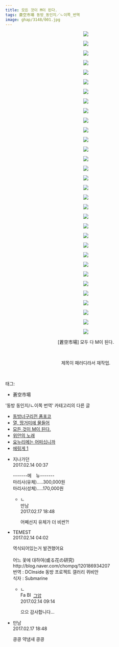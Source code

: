 ```yaml
---
title: 모든 것이 M이 된다.
tags: 蒼空市場 동방_동인지／ㄴ이쪽_번역
image: ghap/3148/001.jpg
---
```

<div class="article">
<p style="text-align: center; clear: none; float: none;"><img src="{{ site.nasurl }}/ghap/3148/001.jpg"/></p>
<p style="text-align: center; clear: none; float: none;"><img src="{{ site.nasurl }}/ghap/3148/002.jpg"/></p>
<p style="text-align: center; clear: none; float: none;"><img src="{{ site.nasurl }}/ghap/3148/003.jpg"/></p>
<p style="text-align: center; clear: none; float: none;"><img src="{{ site.nasurl }}/ghap/3148/004.jpg"/></p>
<p style="text-align: center; clear: none; float: none;"><img src="{{ site.nasurl }}/ghap/3148/005.jpg"/></p>
<p style="text-align: center; clear: none; float: none;"><img src="{{ site.nasurl }}/ghap/3148/006.jpg"/></p>
<p style="text-align: center; clear: none; float: none;"><img src="{{ site.nasurl }}/ghap/3148/007.jpg"/></p>
<p style="text-align: center; clear: none; float: none;"><img src="{{ site.nasurl }}/ghap/3148/008.jpg"/></p>
<p style="text-align: center; clear: none; float: none;"><img src="{{ site.nasurl }}/ghap/3148/009.jpg"/></p>
<p style="text-align: center; clear: none; float: none;"><img src="{{ site.nasurl }}/ghap/3148/010.jpg"/></p>
<p style="text-align: center; clear: none; float: none;"><img src="{{ site.nasurl }}/ghap/3148/011.jpg"/></p>
<p style="text-align: center; clear: none; float: none;"><img src="{{ site.nasurl }}/ghap/3148/012.jpg"/></p>
<p style="text-align: center; clear: none; float: none;"><img src="{{ site.nasurl }}/ghap/3148/013.jpg"/></p>
<p style="text-align: center; clear: none; float: none;"><img src="{{ site.nasurl }}/ghap/3148/014.jpg"/></p>
<p style="text-align: center; clear: none; float: none;"><img src="{{ site.nasurl }}/ghap/3148/015.jpg"/></p>
<p style="text-align: center; clear: none; float: none;"><img src="{{ site.nasurl }}/ghap/3148/016.jpg"/></p>
<p style="text-align: center; clear: none; float: none;"><img src="{{ site.nasurl }}/ghap/3148/017.jpg"/></p>
<p style="text-align: center; clear: none; float: none;"><img src="{{ site.nasurl }}/ghap/3148/018.jpg"/></p>
<p style="text-align: center; clear: none; float: none;"><img src="{{ site.nasurl }}/ghap/3148/019.jpg"/></p>
<p style="text-align: center; clear: none; float: none;"><img src="{{ site.nasurl }}/ghap/3148/020.jpg"/></p>
<p style="text-align: center; clear: none; float: none;"><img src="{{ site.nasurl }}/ghap/3148/021.jpg"/></p>
<p style="text-align: center; clear: none; float: none;"><img src="{{ site.nasurl }}/ghap/3148/022.jpg"/></p>
<p style="text-align: center; clear: none; float: none;"><img src="{{ site.nasurl }}/ghap/3148/023.jpg"/></p>
<p style="text-align: center; clear: none; float: none;"><img src="{{ site.nasurl }}/ghap/3148/024.jpg"/></p>
<p style="text-align: center; clear: none; float: none;"><img src="{{ site.nasurl }}/ghap/3148/025.jpg"/></p>
<p style="text-align: center; clear: none; float: none;"><img src="{{ site.nasurl }}/ghap/3148/026.jpg"/></p>
<p style="text-align: center; clear: none; float: none;"><img src="{{ site.nasurl }}/ghap/3148/027.jpg"/></p>
<p style="text-align: center; clear: none; float: none;"><img src="{{ site.nasurl }}/ghap/3148/028.jpg"/></p>
<p style="text-align: center; clear: none; float: none;"><img src="{{ site.nasurl }}/ghap/3148/029.jpg"/></p>
<p style="text-align: center; clear: none; float: none;"><img src="{{ site.nasurl }}/ghap/3148/030.jpg"/></p>
<p style="text-align: center; clear: none; float: none;"><img src="{{ site.nasurl }}/ghap/3148/031.jpg"/></p>
<p style="text-align: center; clear: none; float: none;"><img src="{{ site.nasurl }}/ghap/3148/032.jpg"/></p>
<p style="text-align: center; clear: none; float: none;">[蒼空市場] 모두 다 M이 된다.</p>
<p style="text-align: center; clear: none; float: none;"><br/></p>
<p style="text-align: center; clear: none; float: none;">제목이 패러디라서 재작업.</p>
<p><br/></p>
</div><div class="tagTrail">
<p>태그: </p>
<ul>
<li>蒼空市場</li>
</ul>
</div><div class="another">
<p>'동방 동인지/ㄴ이쪽 번역' 카테고리의 다른 글</p>
<ul>
<li><a href="/2017-02-22-ghap_3150">동방너구리전 폼포코</a></li>
<li><a href="/2017-02-18-ghap_3149">열, 땅거미에 물들어</a></li>
<li><a href="/2017-02-13-ghap_3148">모든 것이 M이 된다.</a></li>
<li><a href="/2017-02-12-ghap_3147">위안의 노래</a></li>
<li><a href="/2017-02-11-ghap_3146">요누리메는 어떠십니까</a></li>
<li><a href="/2017-02-03-ghap_3135">에링게 1</a></li>
</ul>
</div><div class="cb_module cb_fluid">
<div class="cb_wrt cb_profile">
<div class="comment">
<ul>
<li class="cb_thumb_off" id="comment14914682">
<div class="cb_comment_area">
<div class="cb_info_area">
<div class="cb_section">
<span class="cb_nick_name">지나가던</span>
</div>
<div class="cb_section">
<span class="cb_date">2017.02.14 00:37 </span>
</div>
</div>
<div class="cb_dsc_comment">
<p class="cb_dsc">
											-------메　뉴-------<br/>
마리사(유체).....300,000원<br/>
마리사(성체).....170,000원
										</p>
</div>
<ul>
<li class="cb_thumb_off" id="comment14917814">
<span class="cb_bu_subnode">ㄴ</span>
<div class="cb_comment_area">
<div class="cb_info_area">
<div class="cb_section">
<span class="cb_nick_name">만남</span>
</div>
<div class="cb_section">
<span class="cb_date">2017.02.17 18:48 </span>
</div>
</div>
<div class="cb_dsc_comment">
<p class="cb_dsc">
																어쩨선지 유체가 더 비싼?!
															</p>
</div>
</div>
</li>
</ul>
</div></li>
<li class="cb_thumb_off" id="comment14914746">
<div class="cb_comment_area">
<div class="cb_info_area">
<div class="cb_section">
<span class="cb_nick_name">TEMEST</span>
</div>
<div class="cb_section">
<span class="cb_date">2017.02.14 04:02 </span>
</div>
</div>
<div class="cb_dsc_comment">
<p class="cb_dsc">
											역식되어있는거 발견했어요<br/>
<br/>
어느 꽃에 대하여(或る花の研究)<br/>
http://blog.naver.com/chompq/120186934207<br/>
번역 : DCInside 동방 프로젝트 갤러리 퀴비안<br/>
식자 : Submarine
										</p>
</div>
<ul>
<li class="cb_thumb_off" id="comment14914870">
<span class="cb_bu_subnode">ㄴ</span>
<div class="cb_comment_area">
<div class="cb_info_area">
<div class="cb_section">
<span class="cb_nick_name"><img alt="Favicon of https://ghaptouhou.tistory.com" height="16" onerror="this.onerror=null;this.parentNode.removeChild(this)" src="https://ghaptouhou.tistory.com/favicon.ico" width="16"/> <img alt="BlogIcon" height="16" onerror="this.parentNode.removeChild(this)" src="https://ghaptouhou.tistory.com/index.gif" width="16"/> <a href="https://ghaptouhou.tistory.com" onclick="return openLinkInNewWindow(this)"> 그압</a><span class="tistoryProfileLayerTrigger" onclick='TistoryProfile.show(event, this, {"title":"\uc800\uae30 \uc774\uac70 \ub098\uc911\uc5d0 \uc218\uc815 \uac00\ub2a5\ud558\ub098\uc694","url":"https:\/\/ghap.tistory.com","nickname":"\uadf8\uc555","items":[]}); return false;'></span></span>
</div>
<div class="cb_section">
<span class="cb_date">2017.02.14 09:14 </span>
</div>
</div>
<div class="cb_dsc_comment">
<p class="cb_dsc">
																으으 감사합니다...
															</p>
</div>
</div>
</li>
</ul>
</div></li>
<li class="cb_thumb_off" id="comment14917813">
<div class="cb_comment_area">
<div class="cb_info_area">
<div class="cb_section">
<span class="cb_nick_name">만남</span>
</div>
<div class="cb_section">
<span class="cb_date">2017.02.17 18:48 </span>
</div>
</div>
<div class="cb_dsc_comment">
<p class="cb_dsc">
											킁킁 약냄새 킁킁
										</p>
</div>
</div></li>
</ul>
</div>
</div><!-- commentList close -->
</div>